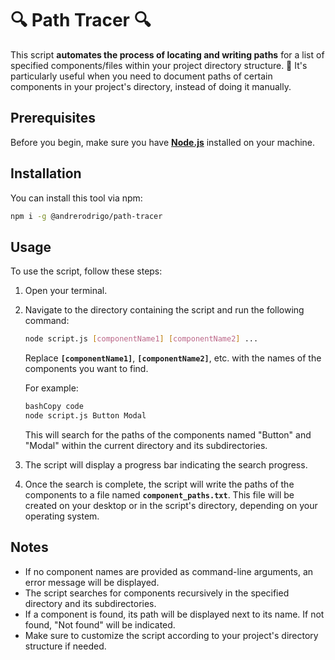 # 🔍 **Path Tracer** 🔍

This script **automates the process of locating and writing paths** for a list of specified components/files within your project directory structure. :file_folder:
It's particularly useful when you need to document paths of certain components in your project's directory, instead of doing it manually.

## **Prerequisites**

Before you begin, make sure you have **[Node.js](https://nodejs.org/)** installed on your machine.

## **Installation**

You can install this tool via npm:

```bash
npm i -g @andrerodrigo/path-tracer
```

## **Usage**

To use the script, follow these steps:

1. Open your terminal.
2. Navigate to the directory containing the script and run the following command:

   ```bash
   node script.js [componentName1] [componentName2] ...
   ```

   Replace **`[componentName1]`**, **`[componentName2]`**, etc. with the names of the components you want to find.

   For example:

   ```bash
   bashCopy code
   node script.js Button Modal

   ```

   This will search for the paths of the components named "Button" and "Modal" within the current directory and its subdirectories.

3. The script will display a progress bar indicating the search progress.
4. Once the search is complete, the script will write the paths of the components to a file named **`component_paths.txt`**. This file will be created on your desktop or in the script's directory, depending on your operating system.

## **Notes**

- If no component names are provided as command-line arguments, an error message will be displayed.
- The script searches for components recursively in the specified directory and its subdirectories.
- If a component is found, its path will be displayed next to its name. If not found, "Not found" will be indicated.
- Make sure to customize the script according to your project's directory structure if needed.
